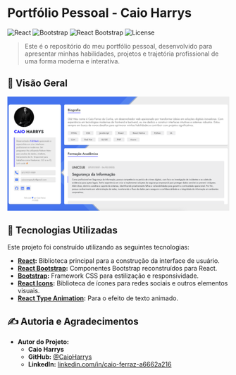 # Portfólio Pessoal - Caio Harrys

![React](https://img.shields.io/badge/React-61DAFB?style=for-the-badge&logo=react&logoColor=black)
![Bootstrap](https://img.shields.io/badge/Bootstrap-7952B3?style=for-the-badge&logo=bootstrap&logoColor=white)
![React Bootstrap](https://img.shields.io/badge/React_Bootstrap-563D7C?style=for-the-badge&logo=react&logoColor=white)
![License](https://img.shields.io/badge/License-MIT-yellow.svg?style=for-the-badge)

> Este é o repositório do meu portfólio pessoal, desenvolvido para apresentar minhas habilidades, projetos e trajetória profissional de uma forma moderna e interativa.

## 📸 Visão Geral
![Screenshot do Projeto](./PrintMock.png)


## 🚀 Tecnologias Utilizadas

Este projeto foi construído utilizando as seguintes tecnologias:

- **[React](https://reactjs.org/):** Biblioteca principal para a construção da interface de usuário.
- **[React Bootstrap](https://react-bootstrap.github.io/):** Componentes Bootstrap reconstruídos para React.
- **[Bootstrap](https://getbootstrap.com/):** Framework CSS para estilização e responsividade.
- **[React Icons](https://react-icons.github.io/react-icons/):** Biblioteca de ícones para redes sociais e outros elementos visuais.
- **[React Type Animation](https://www.npmjs.com/package/react-type-animation):** Para o efeito de texto animado.

## ✍️ Autoria e Agradecimentos

-   **Autor do Projeto:**
    -   **Caio Harrys**
    -   **GitHub:** [@CaioHarrys](https://github.com/CaioHarrys)
    -   **LinkedIn:** [linkedin.com/in/caio-ferraz-a6662a216](https://www.linkedin.com/in/caio-ferraz-a6662a216)
